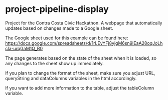 # project-pipeline-display
Project for the Contra Costa Civic Hackathon. A webpage that automatically updates based on changes made to a Google sheet.

The Google sheet used for this example can be found here: https://docs.google.com/spreadsheets/d/1rLEvYFj8yigM6sn9IEaA28oqJoLhcla-urqGaM1Q_B0


The page generates based on the state of the sheet when it is loaded, so any changes to the sheet show up immediately.

If you plan to change the format of the sheet, make sure you adjust URL, queryString and dataColumns variables in the html accordingly.

If you want to add more information to the table, adjust the tableColumn variable.
